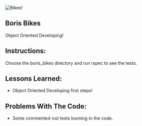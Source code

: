![Bikes!](http://www2.pictures.zimbio.com/gi/Mayor+London+Boris+Johnson+Governor+Arnold+Akdwi8uAlddl.jpg)

Boris Bikes
--
Object Oriented Developing! 


Instructions:
--
Choose the boris_bikes directory and run rspec to see the tests.


Lessons Learned:
--
* Object Oriented Developing first steps!

Problems With The Code:
--
* Some commented-out tests looming in the code.